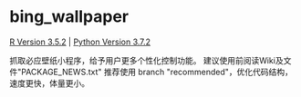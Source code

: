 # bing_wallpaper

[R Version 3.5.2](https://www.r-project.org/) |
[Python Version 3.7.2](https://www.python.org/downloads/)

抓取必应壁纸小程序，给予用户更多个性化控制功能。
建议使用前阅读Wiki及文件"PACKAGE_NEWS.txt"
推荐使用 branch "recommended"，优化代码结构，速度更快，体量更小。

